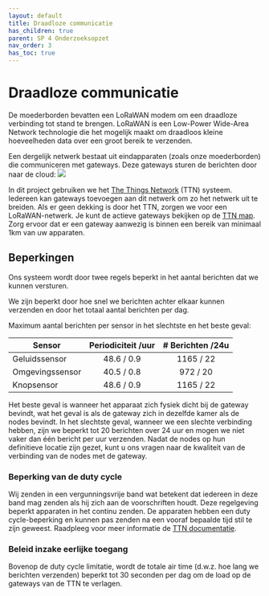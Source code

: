 ```yaml
---
layout: default
title: Draadloze communicatie
has_children: true
parent: SP 4 Onderzoeksopzet
nav_order: 3
has_toc: true
---
```



# Draadloze communicatie
De moederborden bevatten een LoRaWAN modem om een draadloze verbinding tot stand te brengen.
LoRaWAN is een Low-Power Wide-Area Network technologie die het mogelijk maakt om draadloos kleine hoeveelheden data over een groot bereik te verzenden.

Een dergelijk netwerk bestaat uit eindapparaten (zoals onze moederborden) die communiceren met gateways. Deze gateways sturen de berichten door naar de cloud:
![](https://www.thethingsnetwork.org/docs/network/overview.png)

In dit project gebruiken we het [The Things Network](https://www.thethingsnetwork.org/) (TTN) systeem.
Iedereen kan gateways toevoegen aan dit netwerk om zo het netwerk uit te breiden.
Als er geen dekking is door het TTN, zorgen we voor een LoRaWAN-netwerk.
Je kunt de actieve gateways bekijken op de [TTN map](https://www.thethingsnetwork.org/map).
Zorg ervoor dat er een gateway aanwezig is binnen een bereik van minimaal 1km van uw apparaten.


## Beperkingen
Ons systeem wordt door twee regels beperkt in het aantal berichten dat we kunnen versturen.

We zijn beperkt door hoe snel we berichten achter elkaar kunnen verzenden en door het totaal aantal berichten per dag. 

Maximum aantal berichten per sensor in het slechtste en het beste geval:

| Sensor | Periodiciteit /uur | # Berichten /24u |
|----------------------|:-----------------:|:---------------:|
| Geluidssensor | 48.6 / 0.9 | 1165 / 22 |
| Omgevingssensor | 40.5 / 0.8 | 972 / 20 |
| Knopsensor | 48.6 / 0.9 | 1165 / 22 |

Het beste geval is wanneer het apparaat zich fysiek dicht bij de gateway bevindt, wat het geval is als de gateway zich in dezelfde kamer als de nodes bevindt. 
In het slechtste geval, wanneer we een slechte verbinding hebben, zijn we beperkt tot 20 berichten over 24 uur en mogen we niet vaker dan één bericht per uur verzenden. Nadat de nodes op hun definitieve locatie zijn gezet, kunt u ons vragen naar de kwaliteit van de verbinding van de nodes met de gateway.

### Beperking van de duty cycle
Wij zenden in een vergunningsvrije band wat betekent dat iedereen in deze band mag zenden als hij zich aan de voorschriften houdt. Deze regelgeving beperkt apparaten in het continu zenden. De apparaten hebben een duty cycle-beperking en kunnen pas zenden na een vooraf bepaalde tijd stil te zijn geweest.
Raadpleeg voor meer informatie de [TTN documentatie](https://www.thethingsnetwork.org/docs/lorawan/duty-cycle.html#maximum-duty-cycle).

### Beleid inzake eerlijke toegang
Bovenop de duty cycle limitatie, wordt de totale air time (d.w.z. hoe lang we berichten verzenden) beperkt tot 30 seconden per dag om de load op de gateways van de TTN te verlagen. 
